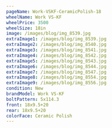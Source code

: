 ```yaml
---
pageName: Work-VSKF-CeramicPolish-18
wheelName: Work VS-KF
wheelPrice: 3500
wheelSize: 18in
image: /images/blog/img_8539.jpg
extraImage1: /images/blog/img_8539.jpg
extraImage2: /images/blog/img_8540.jpg
extraImage3: /images/blog/img_8541.jpg
extraImage4: /images/blog/img_8542.jpg
extraImage5: /images/blog/img_8543.jpg
extraImage6: /images/blog/img_8544.jpg
extraImage7: /images/blog/img_8547.jpg
extraImage8: /images/blog/img_8554.jpg
extraImage9: /images/blog/img_8556.jpg
condition: New
brandModel: Work VS-KF
boltPattern: 5x114.3
front: 18x9.5+20
rear: 18x9.5+20
colorFace: Ceramic Polish
---
```

